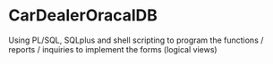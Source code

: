 # CarDealerOracalDB
Using PL/SQL, SQLplus and shell scripting to program the functions / reports / inquiries to implement the forms (logical views)
